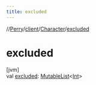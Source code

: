 ```yaml
---
title: excluded
---
```

//[Perry](../../../index.html)/[client](../index.html)/[Character](index.html)/[excluded](excluded.html)



# excluded



[jvm]\
val [excluded](excluded.html): [MutableList](https://kotlinlang.org/api/latest/jvm/stdlib/kotlin.collections/-mutable-list/index.html)<[Int](https://kotlinlang.org/api/latest/jvm/stdlib/kotlin/-int/index.html)>




